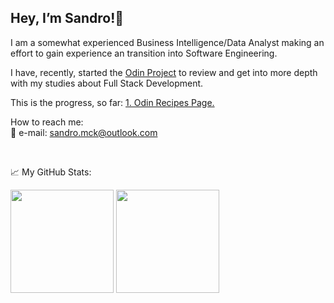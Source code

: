 <h2>Hey, I’m Sandro!👋 <br/></h2> 

I am a somewhat experienced Business Intelligence/Data Analyst making an effort to gain experience an transition into Software Engineering.

I have, recently, started the [Odin Project](https://www.theodinproject.com) to review and get into more depth with my studies about Full Stack Development.

This is the progress, so far:
[1. Odin Recipes Page.](https://github.com/SandroMiczevski/odin-recipes)

How to reach me: <br/>
📩 e-mail: sandro.mck@outlook.com

<br/>

📈 My GitHub Stats:

<div>
  <img height="165em" src="https://github-readme-stats.vercel.app/api?username=SandroMiczevski&theme=react&show_icons=true&hide_border=true&&count_private=true&include_all_commits=true" /> 
  <img height="165em" src="https://github-readme-stats.vercel.app/api/top-langs/?username=SandroMiczevski&layout=compact&theme=react")/>
</div>



<!--
- 👀 I’m interested in ...
- 💞️ I’m looking to collaborate on ...
- 🌱 I’m currently learning:<br/>
--->

<!---
SandroMiczevski/SandroMiczevski is a ✨ special ✨ repository because its `README.md` (this file) appears on your GitHub profile.
You can click the Preview link to take a look at your changes.
--->
